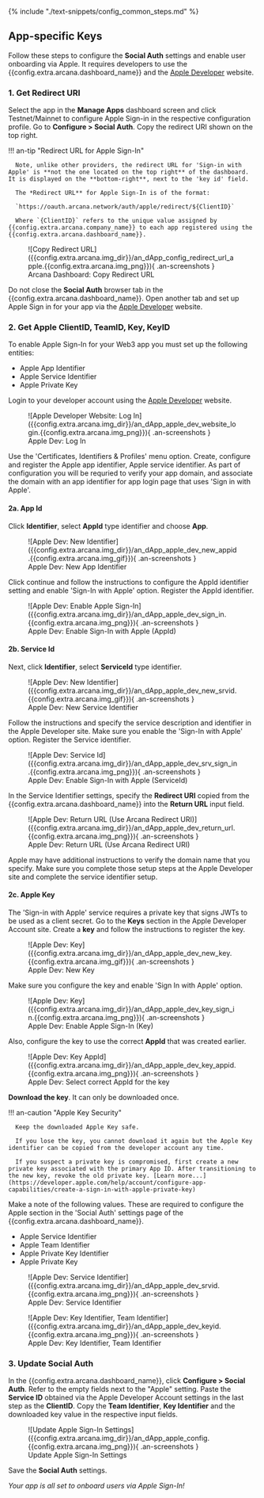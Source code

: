 {% include "./text-snippets/config_common_steps.md" %}

## App-specific Keys

Follow these steps to configure the **Social Auth** settings and enable user onboarding via Apple. It requires developers to use the {{config.extra.arcana.dashboard_name}} and the [Apple Developer](https://developer.apple.com/) website.

### 1. Get Redirect URI  

Select the app in the **Manage Apps** dashboard screen and click Testnet/Mainnet to configure Apple Sign-in in the respective configuration profile. Go to **Configure > Social Auth**. Copy the redirect URI shown on the top right.

!!! an-tip "Redirect URL for Apple Sign-In"

      Note, unlike other providers, the redirect URL for 'Sign-in with Apple' is **not the one located on the top right** of the dashboard. It is displayed on the **bottom-right**, next to the 'key id' field.
      
      The *Redirect URL** for Apple Sign-In is of the format:

      `https://oauth.arcana.network/auth/apple/redirect/${ClientID}`

      Where `{ClientID}` refers to the unique value assigned by {{config.extra.arcana.company_name}} to each app registered using the {{config.extra.arcana.dashboard_name}}. 

<figure markdown="span">
  ![Copy Redirect URL]({{config.extra.arcana.img_dir}}/an_dApp_config_redirect_url_apple.{{config.extra.arcana.img_png}}){ .an-screenshots }
  <figcaption>Arcana Dashboard: Copy Redirect URL</figcaption>
</figure>

Do not close the **Social Auth** browser tab in the {{config.extra.arcana.dashboard_name}}. Open another tab and set up Apple Sign in for your app via the [Apple Developer](https://developer.apple.com/) website. 

### 2. Get Apple ClientID, TeamID, Key, KeyID

To enable Apple Sign-In for your Web3 app you must set up the following entities:

* Apple App Identifier
* Apple Service Identifier
* Apple Private Key

Login to your developer account using the [Apple Developer](https://developer.apple.com/) website. 

<figure markdown="span">
  ![Apple Developer Website: Log In]({{config.extra.arcana.img_dir}}/an_dApp_apple_dev_website_login.{{config.extra.arcana.img_png}}){ .an-screenshots }
  <figcaption>Apple Dev: Log In</figcaption>
</figure>

Use the 'Certificates, Identifiers & Profiles' menu option. Create, configure and register the Apple app identifier, Apple service identifier. As part of configuration you will be requried to verify your app domain, and associate the domain with an app identifier for app login page that uses 'Sign in with Apple'.

#### 2a. App Id

Click **Identifier**, select **AppId** type identifier and choose **App**. 

<figure markdown="span">
  ![Apple Dev: New Identifier]({{config.extra.arcana.img_dir}}/an_dApp_apple_dev_new_appid.{{config.extra.arcana.img_gif}}){ .an-screenshots }
  <figcaption>Apple Dev: New App Identifier </figcaption>
</figure>

Click continue and follow the instructions to configure the AppId identifier setting and enable 'Sign-In with Apple' option. Register the AppId identifier.

<figure markdown="span">
  ![Apple Dev: Enable Apple Sign-In]({{config.extra.arcana.img_dir}}/an_dApp_apple_dev_sign_in.{{config.extra.arcana.img_png}}){ .an-screenshots }
  <figcaption>Apple Dev: Enable Sign-In with Apple (AppId)</figcaption>
</figure>

#### 2b. Service Id

Next, click **Identifier**, select **ServiceId** type identifier.

<figure markdown="span">
  ![Apple Dev: New Identifier]({{config.extra.arcana.img_dir}}/an_dApp_apple_dev_new_srvid.{{config.extra.arcana.img_gif}}){ .an-screenshots }
  <figcaption>Apple Dev: New Service Identifier </figcaption>
</figure>

Follow the instructions and specify the service description and identifier in the Apple Developer site. Make sure you enable the 'Sign-In with Apple' option. Register the Service identifier. 

<figure markdown="span">
  ![Apple Dev: Service Id]({{config.extra.arcana.img_dir}}/an_dApp_apple_dev_srv_sign_in.{{config.extra.arcana.img_png}}){ .an-screenshots }
  <figcaption>Apple Dev: Enable Sign-In with Apple (ServiceId)</figcaption>
</figure>

In the Service Identifier settings, specify the **Redirect URI** copied from the {{config.extra.arcana.dashboard_name}} into the **Return URL** input field.

<figure markdown="span">
  ![Apple Dev: Return URL (Use Arcana Redirect URI)]({{config.extra.arcana.img_dir}}/an_dApp_apple_dev_return_url.{{config.extra.arcana.img_png}}){ .an-screenshots }
  <figcaption>Apple Dev: Return URL (Use Arcana Redirect URI)</figcaption>
</figure>

Apple may have additional instructions to verify the domain name that you specify. Make sure you complete those setup steps at the Apple Developer site and complete the service identifier setup.

#### 2c. Apple Key

The 'Sign-in with Apple' service requires a private key that signs JWTs to be used as a client secret. Go to the **Keys** section in the Apple Developer Account site. Create a **key** and follow the instructions to register the key. 

<figure markdown="span">
  ![Apple Dev: Key]({{config.extra.arcana.img_dir}}/an_dApp_apple_dev_new_key.{{config.extra.arcana.img_gif}}){ .an-screenshots }
  <figcaption>Apple Dev: New Key</figcaption>
</figure>

Make sure you configure the key and enable 'Sign In with Apple' option. 

<figure markdown="span">
  ![Apple Dev: Key]({{config.extra.arcana.img_dir}}/an_dApp_apple_dev_key_sign_in.{{config.extra.arcana.img_png}}){ .an-screenshots }
  <figcaption>Apple Dev: Enable Apple Sign-In (Key)</figcaption>
</figure>

Also, configure the key to use the correct **AppId** that was created earlier.

<figure markdown="span">
  ![Apple Dev: Key AppId]({{config.extra.arcana.img_dir}}/an_dApp_apple_dev_key_appid.{{config.extra.arcana.img_png}}){ .an-screenshots }
  <figcaption>Apple Dev: Select correct AppId for the key</figcaption>
</figure>

**Download the key**. It can only be downloaded once. 

!!! an-caution "Apple Key Security"

      Keep the downloaded Apple Key safe. 
      
      If you lose the key, you cannot download it again but the Apple Key identifier can be copied from the developer account any time. 
      
      If you suspect a private key is compromised, first create a new private key associated with the primary App ID. After transitioning to the new key, revoke the old private key. [Learn more...](https://developer.apple.com/help/account/configure-app-capabilities/create-a-sign-in-with-apple-private-key)

Make a note of the following values. These are required to configure the Apple section in the 'Social Auth' settings page of the {{config.extra.arcana.dashboard_name}}.

* Apple Service Identifier
* Apple Team Identifier
* Apple Private Key Identifier
* Apple Private Key

<figure markdown="span">
  ![Apple Dev: Service Identifier]({{config.extra.arcana.img_dir}}/an_dApp_apple_dev_srvid.{{config.extra.arcana.img_png}}){ .an-screenshots }
  <figcaption>Apple Dev: Service Identifier</figcaption>
</figure>

<figure markdown="span">
  ![Apple Dev: Key Identifier, Team Identifier]({{config.extra.arcana.img_dir}}/an_dApp_apple_dev_keyid.{{config.extra.arcana.img_png}}){ .an-screenshots }
  <figcaption>Apple Dev: Key Identifier, Team Identifier</figcaption>
</figure>

### 3. Update Social Auth

In the {{config.extra.arcana.dashboard_name}}, click **Configure > Social Auth**. Refer to the empty fields next to the "Apple" setting. Paste the **Service ID** obtained via the Apple Developer Account settings in the last step as the **ClientID**. Copy the **Team Identifier**, **Key Identifier** and the downloaded key value in the respective input fields.

<figure markdown="span">
  ![Update Apple Sign-In Settings]({{config.extra.arcana.img_dir}}/an_dApp_apple_config.{{config.extra.arcana.img_png}}){ .an-screenshots }
  <figcaption>Update Apple Sign-In Settings</figcaption>
</figure>

Save the **Social Auth** settings. 

*Your app is all set to onboard users via Apple Sign-In!*
